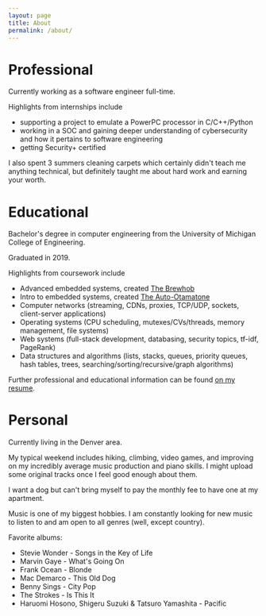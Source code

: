 ```yaml
---
layout: page
title: About
permalink: /about/
---
```


# Professional

Currently working as a software engineer full-time.

Highlights from internships include
* supporting a project to emulate a PowerPC processor in C/C++/Python
* working in a SOC and gaining deeper understanding of cybersecurity and how it pertains to software engineering
* getting Security+ certified

I also spent 3 summers cleaning carpets which certainly didn't teach me anything technical, but definitely taught me about hard work and earning your worth.

# Educational

Bachelor's degree in computer engineering from the University of Michigan College of Engineering.

Graduated in 2019.

Highlights from coursework include
* Advanced embedded systems, created [The Brewhob](/projects/brewhob.html)
* Intro to embedded systems, created [The Auto-Otamatone](/projects/otamatone.html)
* Computer networks (streaming, CDNs, proxies, TCP/UDP, sockets, client-server applications)
* Operating systems (CPU scheduling, mutexes/CVs/threads, memory management, file systems)
* Web systems (full-stack development, databasing, security topics, tf-idf, PageRank)
* Data structures and algorithms (lists, stacks, queues, priority queues, hash tables, trees, searching/sorting/recursive/graph algorithms)

Further professional and educational information can be found [on my resume](/assets/szehnder_resume.pdf).

# Personal

Currently living in the Denver area.

My typical weekend includes hiking, climbing, video games, and improving on my incredibly average music production and piano skills. I might upload some original tracks once I feel good enough about them.

I want a dog but can't bring myself to pay the monthly fee to have one at my apartment.

Music is one of my biggest hobbies. I am constantly looking for new music to listen to and am open to all genres (well, except country).

Favorite albums:
* Stevie Wonder - Songs in the Key of Life
* Marvin Gaye - What's Going On
* Frank Ocean - Blonde
* Mac Demarco - This Old Dog
* Benny Sings - City Pop
* The Strokes - Is This It
* Haruomi Hosono, Shigeru Suzuki & Tatsuro Yamashita - Pacific

